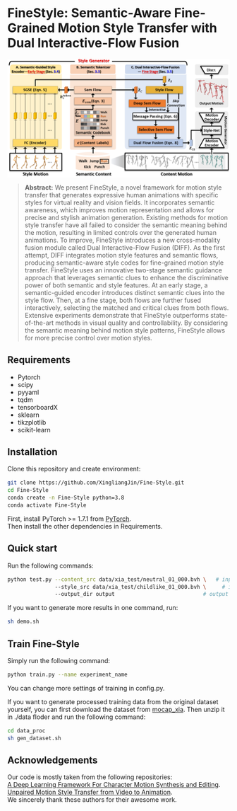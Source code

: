 # FineStyle: Semantic-Aware Fine-Grained Motion Style Transfer with Dual Interactive-Flow Fusion

<p align="center"><img src="images/pipline.png" align="center"> <br></p>

> **Abstract:** We present FineStyle, a novel framework for motion style transfer that generates expressive human animations with specific styles for virtual reality and vision fields. It incorporates semantic awareness, which improves motion representation and allows for precise and stylish animation generation. Existing methods for motion style transfer have all failed to consider the semantic meaning behind the motion, resulting in limited controls over the generated human animations. To improve, FineStyle introduces a new cross-modality fusion module called Dual Interactive-Flow Fusion (DIFF). As the first attempt, DIFF integrates motion style features and semantic flows, producing semantic-aware style codes for fine-grained motion style transfer. FineStyle uses an innovative two-stage semantic guidance approach that leverages semantic clues to enhance the discriminative power of both semantic and style features. At an early stage, a semantic-guided encoder introduces distinct semantic clues into the style flow. Then, at a fine stage, both flows are further fused interactively, selecting the matched and critical clues from both flows. Extensive experiments demonstrate that FineStyle outperforms state-of-the-art methods in visual quality and controllability. By considering the semantic meaning behind motion style patterns, FineStyle allows for more precise control over motion styles.
## Requirements

- Pytorch
- scipy
- pyyaml
- tqdm
- tensorboardX
- sklearn
- tikzplotlib
- scikit-learn


## Installation
Clone this repository and create environment:

```bash
git clone https://github.com/XingliangJin/Fine-Style.git
cd Fine-Style
conda create -n Fine-Style python=3.8
conda activate Fine-Style
```
First, install PyTorch >= 1.7.1 from [PyTorch](https://pytorch.org/). \
Then install the other dependencies in Requirements. 


## Quick start
Run the following commands:
```bash
python test.py --content_src data/xia_test/neutral_01_000.bvh \   # input content bvh file
               --style_src data/xia_test/childlike_01_000.bvh \     # input style bvh file
               --output_dir output                            # output directory
```

If you want to generate more results in one command, run:
```bash
sh demo.sh
```

## Train Fine-Style
Simply run the following command:
```bash
python train.py --name experiment_name
```
You can change more settings of training in config.py.

If you want to generate processed training data from the original dataset yourself, you can first download the dataset from [mocap_xia](https://drive.google.com/file/d/16vKR9-OWleMuIIJ5G5iD3sqHF6MGyLEr/view?usp=drive_link). Then unzip it in ./data floder and run the following command:
```bash
cd data_proc
sh gen_dataset.sh
```
## Acknowledgements
Our code is mostly taken from the following repositories: \
[A Deep Learning Framework For Character Motion Synthesis and Editing](http://theorangeduck.com/page/deep-learning-framework-character-motion-synthesis-and-editing). \
[Unpaired Motion Style Transfer from Video to Animation](https://github.com/DeepMotionEditing/deep-motion-editing). \
We sincerely thank these authors for their awesome work.
